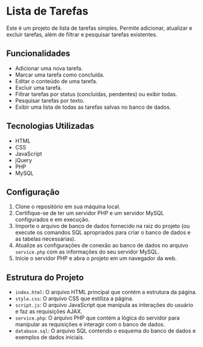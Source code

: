 # Lista de Tarefas

Este é um projeto de lista de tarefas simples. Permite adicionar, atualizar e excluir tarefas, além de filtrar e pesquisar tarefas existentes.

## Funcionalidades

- Adicionar uma nova tarefa.
- Marcar uma tarefa como concluída.
- Editar o conteúdo de uma tarefa.
- Excluir uma tarefa.
- Filtrar tarefas por status (concluídas, pendentes) ou exibir todas.
- Pesquisar tarefas por texto.
- Exibir uma lista de todas as tarefas salvas no banco de dados.

## Tecnologias Utilizadas

- HTML
- CSS
- JavaScript
- jQuery
- PHP
- MySQL

## Configuração

1. Clone o repositório em sua máquina local.
2. Certifique-se de ter um servidor PHP e um servidor MySQL configurados e em execução.
3. Importe o arquivo de banco de dados fornecido na raiz do projeto (ou execute os comandos SQL apropriados para criar o banco de dados e as tabelas necessárias).
4. Atualize as configurações de conexão ao banco de dados no arquivo `service.php` com as informações do seu servidor MySQL.
5. Inicie o servidor PHP e abra o projeto em um navegador da web.

## Estrutura do Projeto

- `index.html`: O arquivo HTML principal que contém a estrutura da página.
- `style.css`: O arquivo CSS que estiliza a página.
- `script.js`: O arquivo JavaScript que manipula as interações do usuário e faz as requisições AJAX.
- `service.php`: O arquivo PHP que contém a lógica do servidor para manipular as requisições e interagir com o banco de dados.
- `database.sql`: O arquivo SQL contendo o esquema do banco de dados e exemplos de dados iniciais.
